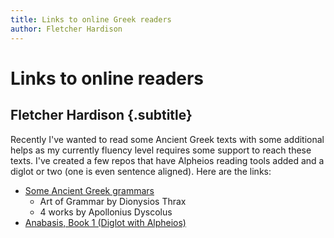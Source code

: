 ```yaml
---
title: Links to online Greek readers
author: Fletcher Hardison
---
```


# Links to online readers

## Fletcher Hardison {.subtitle}

Recently I've wanted to read some Ancient Greek texts with some additional helps as my currently fluency level requires some support to reach these texts. I've created a few repos that have Alpheios reading tools added and a diglot or two (one is even sentence aligned). Here are the links:

* [Some Ancient Greek grammars](https://amindforlanguage.com/thrax_grammar/)
    * Art of Grammar by Dionysios Thrax
    * 4 works by Apollonius Dyscolus
* [Anabasis, Book 1 (Diglot with Alpheios)](http://amindforlanguage.com/anabasis/)
